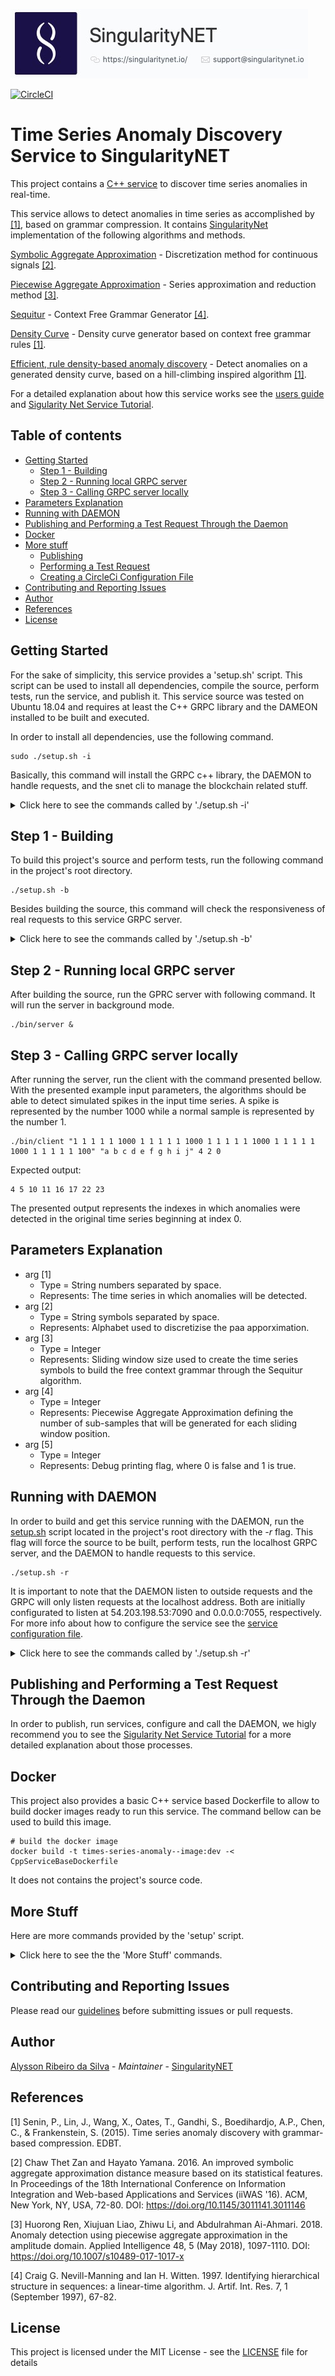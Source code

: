![singnetlogo](docs/assets/singnet-logo.jpg 'SingularityNET')

[author-home]: http://alysson.thegeneralsolution.com
[singularitynet-home]: https://www.singularitynet.io
[contribution-guidelines]: https://github.com/singnet/wiki/blob/master/guidelines/CONTRIBUTING.md
[cpp-tutorial]: https://github.com/singnet/wiki/tree/master/tutorials/howToWriteCPPService
[setup-script]: https://github.com/singnet/time-series-anomaly-discovery/blob/master/setup.sh
[service_confi_file]: https://github.com/singnet/time-series-anomaly-discovery/blob/master/service_conf

[sequitur_docs]: https://github.com/singnet/time-series-anomaly-discovery/blob/master/docs/sequitur.md
[sax_docs]: https://github.com/singnet/time-series-anomaly-discovery/blob/master/docs/sax.md
[paa_docs]: https://github.com/singnet/time-series-anomaly-discovery/blob/master/docs/paa.md
[densitycurve_docs]: https://github.com/singnet/time-series-anomaly-discovery/blob/master/docs/densitycurve.md
[erdb_docs]: https://github.com/singnet/time-series-anomaly-discovery/blob/master/docs/erdb.md
[users_guide]: https://github.com/singnet/time-series-anomaly-discovery/blob/master/docs/usersguide.md

[singnet_service_tutorial]:https://dev.singularitynet.io/tutorials/publish/

[![CircleCI](https://circleci.com/gh/singnet/time-series-anomaly-discovery.svg?style=svg)](https://circleci.com/gh/singnet/time-series-anomaly-discovery)

# Time Series Anomaly Discovery Service to SingularityNET

This project contains a [C++ service][cpp-tutorial] to discover time series anomalies in real-time.

This service allows to detect anomalies in time series as accomplished by [[1]](#anomalies_detection_general), based on grammar compression. It contains [SingularityNet][singularitynet-home] implementation of the following algorithms and methods.

[Symbolic Aggregate Approximation](#sax) - Discretization method for continuous signals [[2]](#sax).

[Piecewise Aggregate Approximation](#paa) - Series approximation and reduction method [[3]](#paa).

[Sequitur](#sequitur) - Context Free Grammar Generator [[4]](#sequitur).

[Density Curve](#anomalies_detection_general) - Density curve generator based on context free grammar rules [[1]](#anomalies_detection_general).

[Efficient, rule density-based anomaly discovery](#anomalies_detection_general) - Detect anomalies on a generated density curve, based on a hill-climbing inspired algorithm [[1]](#anomalies_detection_general).

For a detailed explanation about how this service works see the [users guide][users_guide] and [Sigularity Net Service Tutorial][singnet_service_tutorial].

## Table of contents

<!--ts-->
   * [Getting Started](#getting-started)
      * [Step 1 - Building](#step-1-building)
      * [Step 2 - Running local GRPC server](#step-2-running-local-grpc-server)
      * [Step 3 - Calling GRPC server locally](#step-3-Calling-grpc-server-locally)
   * [Parameters Explanation](#parameters-explanation)
   * [Running with DAEMON](#running-with-daemon)
   * [Publishing and Performing a Test Request Through the Daemon](#publishing-and-performing-a-test-request-through-the-daemon)
   * [Docker](#docker)
   * [More stuff](#more-stuff)
      * [Publishing](#publishing)
      * [Performing a Test Request](#performing-a-test-request)
      * [Creating a CircleCi Configuration File](#creating-a-circleci-configuration-file)
   * [Contributing and Reporting Issues](#contributing-and-reporting-issues)
   * [Author](#author)
   * [References](#references)
   * [License](#license)
<!--te-->

## Getting Started

For the sake of simplicity, this service provides a 'setup.sh' script. This script can be used to install all dependencies, compile the source, perform tests, run the service, and publish it. This service source was tested on Ubuntu 18.04 and requires at least the C++ GRPC library and the DAMEON installed to be built and executed. 

In order to install all dependencies, use the following command.

```
sudo ./setup.sh -i
```

Basically, this command will install the GRPC c++ library, the DAEMON to handle requests, and the snet cli to manage the blockchain related stuff.

<details><summary>Click here to see the commands called by './setup.sh -i'</summary><p>
    
```
# update packages list
apt-get update;\

# try to install all recommended software
apt-get install -y nlohmann-json-dev build-essential autoconf libtool pkg-config \
                   libgflags-dev libgtest-dev clang libc++-dev git curl nano \
                   wget libudev-dev libusb-1.0-0-dev nodejs npm python3 python3-pip libboost-all-dev;\

# try upgrade pip
pip install --upgrade pip; \

# install GRPC library
cd /;\
git clone -b $(curl -L https://grpc.io/release) https://github.com/grpc/grpc; \
cd grpc; \
git submodule update --init; \
make; \
make install; \
cd third_party/protobuf; \
make install; \
cd /;\

# install snet daemon to call for services
mkdir snet-daemon; \
cd snet-daemon; \
wget -q https://github.com/singnet/snet-daemon/releases/download/v0.1.5/snet-daemon-v0.1.5-linux-amd64.tar.gz; \
tar -xvf snet-daemon-v0.1.5-linux-amd64.tar.gz; \
mv ./snet-daemon-v0.1.5-linux-amd64/snetd /usr/bin/snetd; \
cd ..; \
rm -rf snet-daemon; \

# install cli to handle services publishing and other related operations
cd /opt; \
git clone https://github.com/singnet/snet-cli; \
cd snet-cli; \
./scripts/blockchain install; \
pip3 install -e .; \
```
</p></details>

## Step 1 - Building

To build this project's source and perform tests, run the following command in the project's root directory.


```
./setup.sh -b
```

Besides building the source, this command will check the responsiveness of real requests to this service GRPC server.

<details><summary>Click here to see the commands called by './setup.sh -b'</summary><p>
    
```
# build source
make clean; make

# run tests
./bin/deployTests
```
</p></details>

## Step 2 - Running local GRPC server

After building the source, run the GPRC server with following command. It will run the server in background mode. 

```
./bin/server &
```

## Step 3 - Calling GRPC server locally

After running the server, run the client with the command presented bellow. With the presented example input parameters, the algorithms should be able to detect simulated spikes in the input time series. A spike is represented by the number 1000 while a normal sample is represented by the number 1.

```
./bin/client "1 1 1 1 1 1000 1 1 1 1 1 1000 1 1 1 1 1 1000 1 1 1 1 1 1000 1 1 1 1 1 100" "a b c d e f g h i j" 4 2 0
```

Expected output:

```
4 5 10 11 16 17 22 23
```

The presented output represents the indexes in which anomalies were detected in the original time series beginning at index 0.

## Parameters Explanation

* arg [1]
   * Type = String numbers separated by space.
   * Represents: The time series in which anomalies will be detected.
* arg [2]
   * Type = String symbols separated by space.
   * Represents: Alphabet used to discretizise the paa apporximation.
* arg [3]
   * Type = Integer
   * Represents: Sliding window size used to create the time series symbols to build the free context grammar through the Sequitur algorithm.
* arg [4]
   * Type = Integer
   * Represents: Piecewise Aggregate Approximation defining the number of sub-samples that will be generated for each sliding window position.
* arg [5]
   * Type = Integer
   * Represents: Debug printing flag, where 0 is false and 1 is true.

## Running with DAEMON

In order to build and get this service running with the DAEMON, run the [setup.sh][setup-script] script located in the project's root directory with the *-r* flag. This flag will force the source to be built, perform tests, run the localhost GRPC server, and the DAEMON to handle requests to this service.


```
./setup.sh -r
```

It is important to note that the DAEMON listen to outside requests and the GRPC will only listen requests at the localhost address. Both are initially configurated to listen at 54.203.198.53:7090 and 0.0.0.0:7055, respectively. For more info about how to configure the service see the [service configuration file][service_confi_file].

<details><summary>Click here to see the commands called by './setup.sh -r'</summary><p>
    
```
# create snet daemon snetd.config.json file
createDeamonConfig

# run daemon in background
snetd --config snetd.config.json &

# run the service local server in background
./bin/server &
```
</p></details>

## Publishing and Performing a Test Request Through the Daemon

In order to publish, run services, configure and call the DAEMON, we higly recommend you to see the [Sigularity Net Service Tutorial][singnet_service_tutorial] for a more detailed explanation about those processes.

## Docker
This project also provides a basic C++ service based Dockerfile to allow to build docker images ready to run this service. The command bellow can be used to build this image. 

```
# build the docker image
docker build -t times-series-anomaly--image:dev -< CppServiceBaseDockerfile
```

It does not contains the project's source code.

## More Stuff

Here are more commands provided by the 'setup' script.

<details><summary>Click here to see the the 'More Stuff' commands.</summary><p>

### Publishing

To publish variants of this service, call the following.


```
./setup.sh -p
```

This command will publish the service with the specified information in [service configuration file][service_confi_file] located in the project's root directory. Just remember that in order to publish a service, you firstly need a valid identity and [service configuration file][service_confi_file]. We higly recommend you to see the [Sigularity Net Service Tutorial][singnet_service_tutorial] for a more detailed explanation about the publication process.

<details><summary>Click here to see the commands called by './setup.sh -p'</summary><p>
    
```
# delete service before trying to publish it
snet service delete $ORGANIZATION_TO_PUBLISH_VAR $SERVICE_NAME_VAR -y

# create metadata json for this service with its name and the wallet that will receive money
snet service metadata-init src/service_spec $SERVICE_NAME_VAR $WALLET_VAR

# set the price to use this service
snet service metadata-set-fixed-price $PRICE_VAR

# set the local port to access this service server
snet service metadata-add-endpoints https://$HOST_IP_ADDRESS_VAR:$SERVICE_DAEMON_PORT_VAR

# publish the service at the specified organization
snet service publish $ORGANIZATION_TO_PUBLISH_VAR $SERVICE_NAME_VAR -y
```
</p></details>

### Performing a test request

To perform a test request, run the following command.

```
./setup.sh -e
```
This will do a request to this service DAEMON, already published at snet, with the default input parameter and DAEMON address specified in the [service configuration file][service_confi_file].

*A call for this service is free, however in order for this to work you need to have a valid identity/account.*

For more info regarding service calls, publication, DAEMON, how to create identities/accounts, and the blockchain, see [Sigularity Net Service Tutorial][singnet_service_tutorial].

<details><summary>Click here to see the commands called by './setup.sh -e'</summary><p>
    
```
echo
echo "Running a test call to this service daemon with the specified data in the 'service_conf' file."

# open a channel with the deposited amount to call for this service
CHANNEL_TIME_OUT=11000000
RESPONSE="$(snet channel open-init $ORGANIZATION_TO_PUBLISH_VAR $SERVICE_NAME_VAR $PRICE_VAR $CHANNEL_TIME_OUT -y)"

# get channel ID from the last substring obtained from the RESPONSE variable
RESPONSES=( $RESPONSE )
LENGTH=${#RESPONSES[@]}
CHANNEL_ID_INDEX=$(($LENGTH - 1))
CHANNEL_ID=${RESPONSES[$(($LENGTH - 1))]}

# call for the created service
DAEMON_RESPONSE="$(snet client call "$CHANNEL_ID" "$PRICE_VAR" "$HOST_IP_ADDRESS_VAR:$SERVICE_DAEMON_PORT_VAR" "$TEST_CALL_METHOD_VAR" "$TEST_CALL_INPUT_VAR")"

# print response from daemon
echo
echo "Daemon response:"
echo
echo $DAEMON_RESPONSE
echo
```
</p></details>

### Creating CircleCi Config File

In order to create a circleci configuration file for this project use the following command.

```
./setup.sh -c
```

This will create a [SingularityNET][singularitynet-home] circleci configuration file based on the [service configuration file][service_confi_file] located in the project's root directory.

</p></details>

## Contributing and Reporting Issues

Please read our [guidelines][contribution-guidelines] before
submitting issues or pull requests. 

## Author

[Alysson Ribeiro da Silva][author-home] - *Maintainer* - [SingularityNET][singularitynet-home]

## References

<a name=anomalies_detection_general>[1]</a> Senin, P., Lin, J., Wang, X., Oates, T., Gandhi, S., Boedihardjo, A.P., Chen, C., & Frankenstein, S. (2015). Time series anomaly     discovery with grammar-based compression. EDBT.

<a name=sax>[2]</a> Chaw Thet Zan and Hayato Yamana. 2016. An improved symbolic aggregate approximation distance measure based on its statistical features. In Proceedings of the 18th International Conference on Information Integration and Web-based Applications and Services (iiWAS '16). ACM, New York, NY, USA, 72-80. DOI: https://doi.org/10.1145/3011141.3011146

<a name=paa>[3]</a> Huorong Ren, Xiujuan Liao, Zhiwu Li, and Abdulrahman Ai-Ahmari. 2018. Anomaly detection using piecewise aggregate approximation in the amplitude domain. Applied Intelligence 48, 5 (May 2018), 1097-1110. DOI: https://doi.org/10.1007/s10489-017-1017-x

<a name=sequitur>[4]</a> Craig G. Nevill-Manning and Ian H. Witten. 1997. Identifying hierarchical structure in sequences: a linear-time algorithm. J. Artif. Int. Res. 7, 1 (September 1997), 67-82.

## License

This project is licensed under the MIT License - see the [LICENSE](LICENSE) file for details
